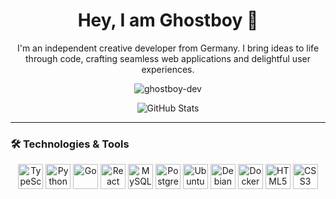 <h1 align="center">Hey, I am Ghostboy 👋</h1>

<p align="center">
  I'm an independent creative developer from Germany. I bring ideas to life through code, crafting seamless web applications and delightful user experiences.
</p>

<p align="center">
  <img src="https://github-readme-streak-stats.herokuapp.com/?user=ghostboy-dev&show_icons=true&theme=radical" alt="ghostboy-dev" />
</p>

<p align="center">
  <img src="https://github-stats-alpha.vercel.app/api?username=ghostboy-dev&cc=0d1117&tc=fff&ic=fff&bc=0d1117" alt="GitHub Stats" />
</p>

---

### 🛠 Technologies & Tools

<p align="center">
  <!-- Languages -->
  <img src="https://cdn.jsdelivr.net/gh/devicons/devicon/icons/typescript/typescript-original.svg" height="40" alt="TypeScript" />
  <img src="https://cdn.jsdelivr.net/gh/devicons/devicon/icons/python/python-original.svg" height="40" alt="Python" />
  <img src="https://cdn.jsdelivr.net/gh/devicons/devicon/icons/go/go-original.svg" height="40" alt="Go" />
  <!-- Frameworks -->
  <img src="https://cdn.jsdelivr.net/gh/devicons/devicon/icons/react/react-original.svg" height="40" alt="React" />
  <!-- Databases -->
  <img src="https://cdn.jsdelivr.net/gh/devicons/devicon/icons/mysql/mysql-original.svg" height="40" alt="MySQL" />
  <img src="https://cdn.jsdelivr.net/gh/devicons/devicon/icons/postgresql/postgresql-original.svg" height="40" alt="PostgreSQL" />
  <!-- Platforms -->
  <img src="https://cdn.jsdelivr.net/gh/devicons/devicon/icons/ubuntu/ubuntu-plain.svg" height="40" alt="Ubuntu" />
  <img src="https://cdn.jsdelivr.net/gh/devicons/devicon/icons/debian/debian-original.svg" height="40" alt="Debian" />
  <!-- Tools -->
  <img src="https://cdn.jsdelivr.net/gh/devicons/devicon/icons/docker/docker-original.svg" height="40" alt="Docker" />
  <!-- Others -->
  <img src="https://cdn.jsdelivr.net/gh/devicons/devicon/icons/html5/html5-original.svg" height="40" alt="HTML5" />
  <img src="https://cdn.jsdelivr.net/gh/devicons/devicon/icons/css3/css3-original.svg" height="40" alt="CSS3" />
</p>
